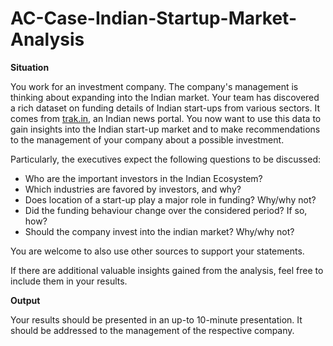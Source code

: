 # AC-Case-Indian-Startup-Market-Analysis

**Situation**

You work for an investment company. The company's management is thinking about expanding into the Indian market.
Your team has discovered a rich dataset on funding details of Indian start-ups from various sectors. It comes from [trak.in](http://trak.in/), an Indian news portal.
You now want to use this data to gain insights into the Indian start-up market and to make recommendations to the management of your company about a possible investment.

Particularly, the executives expect the following questions to be discussed:

- Who are the important investors in the Indian Ecosystem?
- Which industries are favored by investors, and why?
- Does location of a start-up play a major role in funding? Why/why not?
- Did the funding behaviour change over the considered period? If so, how?
- Should the company invest into the indian market? Why/why not?

You are welcome to also use other sources to support your statements.

If there are additional valuable insights gained from the analysis, feel free to include them in your results.

**Output**

Your results should be presented in an up-to 10-minute presentation. It should be addressed to the management of the respective company.
